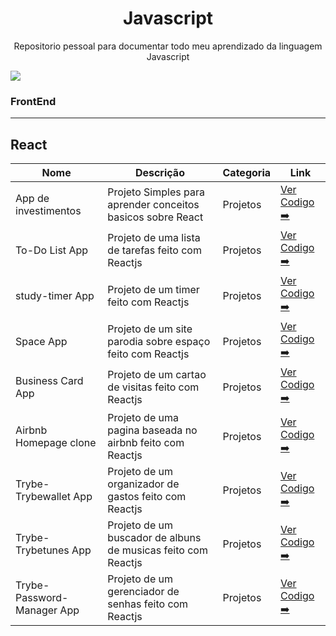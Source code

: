 
<h1 align="center">Javascript</h1>

<p align="center"> Repositorio pessoal para documentar todo meu aprendizado da linguagem Javascript
    <br> 
</p>

![](https://i.giphy.com/media/v1.Y2lkPTc5MGI3NjExaWt3ZHhhdmI4c3ZrYWR6d2tqdHUweTM5bjNzbnAyZDgyYmd0ZXppYyZlcD12MV9pbnRlcm5hbF9naWZfYnlfaWQmY3Q9Zw/jAe22Ec5iICCk/giphy.gif)

### FrontEnd
---
## React
| Nome | Descrição | Categoria | Link |
| ------ | ------ | ------ | ------ |
| App de investimentos | Projeto Simples para aprender conceitos basicos sobre React  | Projetos | [Ver Codigo ➡️](https://github.com/kinishii1/Javascript/tree/main/FrontEnd/React/Investiment-App) |
| To-Do List App | Projeto de uma lista de tarefas feito com Reactjs   | Projetos | [Ver Codigo ➡️](https://github.com/kinishii1/Javascript/tree/main/FrontEnd/React/to-do-list-App) |
| study-timer App | Projeto de um timer feito com Reactjs   | Projetos | [Ver Codigo ➡️](https://github.com/kinishii1/Javascript/tree/main/FrontEnd/React/study-timer) |
| Space App | Projeto de um site parodia sobre espaço feito com Reactjs   | Projetos | [Ver Codigo ➡️](https://github.com/kinishii1/Javascript/tree/main/FrontEnd/React/spaceapp) |
| Business Card App | Projeto de um cartao de visitas feito com Reactjs   | Projetos | [Ver Codigo ➡️](https://github.com/kinishii1/Javascript/tree/main/FrontEnd/React/business-card) |
| Airbnb Homepage clone | Projeto de uma pagina baseada no airbnb feito com Reactjs   | Projetos | [Ver Codigo ➡️](https://github.com/kinishii1/Javascript/tree/main/FrontEnd/React/airbnb-clone) |
| Trybe-Trybewallet App | Projeto de um organizador de gastos feito com Reactjs   | Projetos | [Ver Codigo ➡️](https://github.com/kinishii1/Javascript/tree/main/FrontEnd/React/Trybe-Trybewallet) |
| Trybe-Trybetunes App | Projeto de um buscador de albuns de musicas feito com Reactjs   | Projetos | [Ver Codigo ➡️](https://github.com/kinishii1/Javascript/tree/main/FrontEnd/React/Trybe-Trybetunes) |
| Trybe-Password-Manager App | Projeto de um gerenciador de senhas feito com Reactjs   | Projetos | [Ver Codigo ➡️](https://github.com/kinishii1/Javascript/tree/main/FrontEnd/React/Trybe-Password-Manager) |

